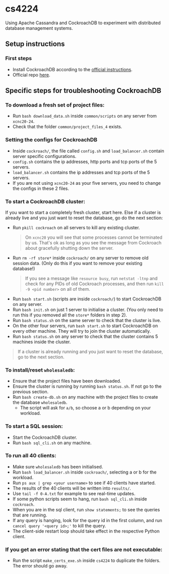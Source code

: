 # cs4224
Using Apache Cassandra and CockroachDB to experiment with distributed database management systems.

## Setup instructions
### First steps
- Install CockroachDB according to the [official instructions](https://www.cockroachlabs.com/docs/v21.1/install-cockroachdb-linux).
- Official repo [here](https://github.com/CS4224-Best-Team-2021/cs4224).

## Specific steps for troubleshooting CockroachDB
### To download a fresh set of project files:
- Run `bash download_data.sh` inside `common/scripts` on any server from `xcnc20-24`.
- Check that the folder `common/project_files_4` exists.

### Setting the configs for CockroachDB
- Inside `cockroach/`, the file called `config.sh` and `load_balancer.sh` contain server specific configurations.
- `config.sh` contains the ip addresses, http ports and tcp ports of the 5 servers.
- `load_balancer.sh` contains the ip addresses and tcp ports of the 5 servers.
- If you are not using `xcnc20-24` as your five servers, you need to change the configs in these 2 files.
### To start a CockroachDB cluster:
If you want to start a completely fresh cluster, start here. Else if a cluster is already live and you just want to reset the database, go do the next section:
- Run `pkill cockroach` on all servers to kill any existing cluster.
  > On `xcnc20` you will see that some processes cannot be terminated by us. That's ok as long as you see the message from Cockroach about gracefully shutting down the server.
- Run `rm -rf store*` inside `cockroach/` on any server to remove old session data. (Only do this if you want to remove your existing database!)
  > If you see a message like `resource busy`, run `netstat -ltnp` and check for any PIDs of old Cockroach processes, and then run `kill -9 <pid number>` on all of them.
- Run `bash start.sh` (scripts are inside `cockroach/`) to start CockroachDB on any server.
- Run `bash init.sh` on just 1 server to initialise a cluster. (You only need to run this if you removed all the `store*` folders in step 2).
- Run `bash status.sh` on the same server to check that the cluster is live.
- On the other four servers, run `bash start.sh` to start CockroachDB on every other machine. They will try to join the cluster automatically.
- Run `bash status.sh` on any server to check that the cluster contains 5 machines inside the cluster.
> If a cluster is already running and you just want to reset the database, go to the next section.
 ### To install/reset `wholesaledb`:
- Ensure that the project files have been downloaded.
- Ensure the cluster is running by running `bash status.sh`. If not go to the previous section.
- Run `bash create-db.sh` on any machine with the project files to create the database `wholesaledb`.
  - The script will ask for `a/b`, so choose a or b depending on your workload.  
### To start a SQL session:
- Start the CockroachDB cluster.
- Run `bash sql_cli.sh` on any machine.

### To run all 40 clients:
- Make sure `wholesaledb` has been initialised.
- Run `bash load_balancer.sh` inside `cockroach/`, selecting a or b for the workload.
- Run `ps aux | grep <your username>` to see if 40 clients have started.
- The results of the 40 clients will be written into `results/`.
- Use `tail -f 0-A.txt` for example to see real-time updates.
- If some python scripts seem to hang, run `bash sql_cli.sh` inside `cockroach`.
- When you are in the sql client, run `show statements;` to see the queries that are running.
- If any query is hanging, look for the query id in the first column, and run `cancel query '<query id>;'` to kill the query.
- The client-side restart loop should take effect in the respective Python client.

### If you get an error stating that the cert files are not executable:
- Run the script `make_certs_exe.sh` inside `cs4224` to duplicate the folders. The error should go away.

